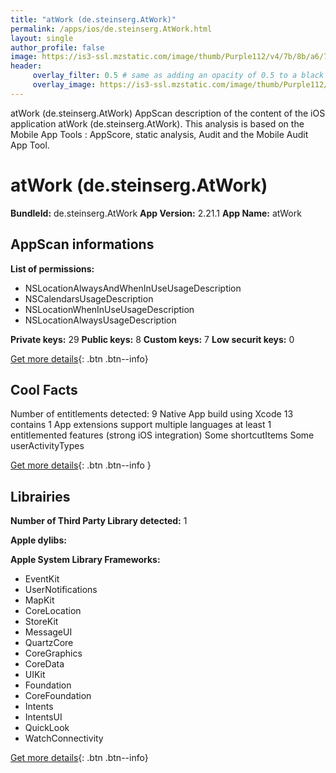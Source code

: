 ```yaml
---
title: "atWork (de.steinserg.AtWork)"
permalink: /apps/ios/de.steinserg.AtWork.html
layout: single
author_profile: false
image: https://is3-ssl.mzstatic.com/image/thumb/Purple112/v4/7b/8b/a6/7b8ba6af-71ec-b665-b54e-2dc328e2ad2c/AppIcon-0-0-1x_U007emarketing-0-0-0-7-0-0-sRGB-0-0-0-GLES2_U002c0-512MB-85-220-0-0.jpeg/512x512bb.jpg
header: 
     overlay_filter: 0.5 # same as adding an opacity of 0.5 to a black background
     overlay_image: https://is3-ssl.mzstatic.com/image/thumb/Purple112/v4/7b/8b/a6/7b8ba6af-71ec-b665-b54e-2dc328e2ad2c/AppIcon-0-0-1x_U007emarketing-0-0-0-7-0-0-sRGB-0-0-0-GLES2_U002c0-512MB-85-220-0-0.jpeg/512x512bb.jpg
---
```

atWork (de.steinserg.AtWork) AppScan description of the content of the iOS application atWork (de.steinserg.AtWork). This analysis is based on the Mobile App Tools : AppScore, static analysis, Audit and the Mobile Audit App Tool.

# atWork (de.steinserg.AtWork)

**BundleId:** de.steinserg.AtWork
**App Version:** 2.21.1
**App Name:** atWork


## AppScan informations 

**List of permissions:** 
- NSLocationAlwaysAndWhenInUseUsageDescription
- NSCalendarsUsageDescription
- NSLocationWhenInUseUsageDescription
- NSLocationAlwaysUsageDescription
  
  
**Private keys:** 29
**Public keys:** 8
**Custom keys:** 7
**Low securit keys:** 0
  
[Get more details](/pricing.html){: .btn .btn--info}

## Cool Facts

Number of entitlements detected: 9
Native App
build using Xcode 13
contains 1 App extensions
support multiple languages
at least 1 entitlemented features (strong iOS integration)
Some shortcutItems 
Some userActivityTypes
  
[Get more details](/pricing.html){: .btn .btn--info }

## Librairies 
**Number of Third Party Library detected:** 1


**Apple dylibs:**


**Apple System Library Frameworks:**
- EventKit
- UserNotifications
- MapKit
- CoreLocation
- StoreKit
- MessageUI
- QuartzCore
- CoreGraphics
- CoreData
- UIKit
- Foundation
- CoreFoundation
- Intents
- IntentsUI
- QuickLook
- WatchConnectivity


  
[Get more details](/pricing.html){: .btn .btn--info}

